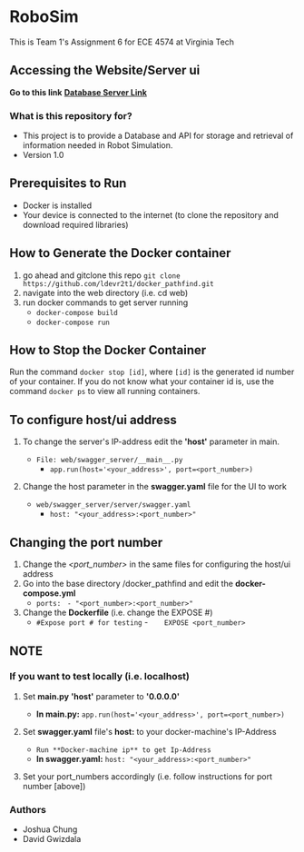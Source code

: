 # RoboSim
This is Team 1's Assignment 6 for ECE 4574 at Virginia Tech

## Accessing the Website/Server ui

**Go to this link** [**Database Server Link**](<http://ec2-54-202-25-115.us-west-2.compute.amazonaws.com:8080/v1/ui/>)

### What is this repository for? ###

* This project is to provide a Database and API for storage and retrieval of information needed in Robot Simulation.
* Version 1.0

## Prerequisites to Run ##
* Docker is installed
* Your device is connected to the internet (to clone the repository and download required libraries)

## How to Generate the Docker container ##
1. go ahead and gitclone this repo
`git clone https://github.com/ldevr2t1/docker_pathfind.git`
2. navigate into the web directory (i.e. cd web)
3. run docker commands to get server running
    * `docker-compose build`
    * `docker-compose run`

## How to Stop the Docker Container ##
Run the command `docker stop [id]`, where `[id]` is the generated id number of your container. If you do not know what your container id is, use the command `docker ps` to view all running containers.

## To configure host/ui address
1. To change the server's IP-address edit the **'host'** parameter in main.
    * `File: web/swagger_server/__main__.py`
        - `app.run(host='<your_address>', port=<port_number>)`
    
2. Change the host parameter in the **swagger.yaml** file for the UI to work
    * `web/swagger_server/server/swagger.yaml`
        - `host: "<your_address>:<port_number>"`

## Changing the port number
1. Change the *<port_number>* in the same files for configuring the host/ui address
2. Go into the base directory /docker_pathfind and edit the **docker-compose.yml**
    * `ports: ` 
        `- "<port_number>:<port_number>"`
3. Change the **Dockerfile** (i.e. change the EXPOSE #)
    * `#Expose port # for testing`
    -`    EXPOSE <port_number>`

## NOTE
### If you want to test locally (i.e. localhost)
1. Set **__main__.py** **'host'** parameter to **'0.0.0.0'**
	- **In __main__.py:** `app.run(host='<your_address>', port=<port_number>)`

2. Set **swagger.yaml** file's **host:** to your docker-machine's IP-Address
	- `Run **Docker-machine ip** to get Ip-Address`
	- **In swagger.yaml:** `host: "<your_address>:<port_number>"`
3. Set your port_numbers accordingly (i.e. follow instructions for port number [above])


### Authors ###

* Joshua Chung
* David Gwizdala
